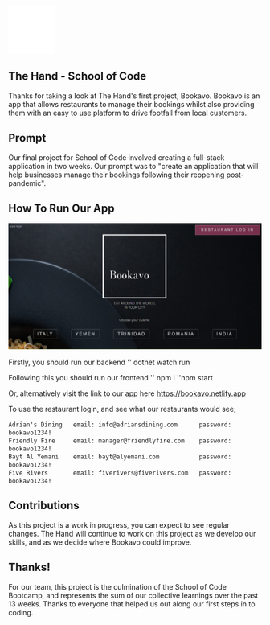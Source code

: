 ![bookavo logo](./src/bookavologosmall.png)

## The Hand - School of Code

Thanks for taking a look at The Hand's first project, Bookavo. Bookavo is an app that allows restaurants to manage their bookings whilst also providing them with an easy to use platform to drive footfall from local customers.

## Prompt 

Our final project for School of Code involved creating a full-stack application in two weeks. Our prompt was to "create an application that will help businesses manage their bookings following their reopening post-pandemic". 

## How To Run Our App

![landing page](./src/bookavoss.png)

Firstly, you should run our backend 
'' dotnet watch run

Following this you should run our frontend 
'' npm i
''npm start 

Or, alternatively visit the link to our app here https://bookavo.netlify.app

To use the restaurant login, and see what our restaurants would see;
				
    Adrian's Dining   email: info@adriansdining.com      password: bookavo1234!
    Friendly Fire     email: manager@friendlyfire.com    password: bookavo1234!
    Bayt Al Yemani    email: bayt@alyemani.com           password: bookavo1234!		
    Five Rivers       email: fiverivers@fiverivers.com   password: bookavo1234!	
## Contributions

As this project is a work in progress, you can expect to see regular changes. The Hand will continue to work on this project as we develop our skills, and as we decide where Bookavo could improve.

## Thanks!

For our team, this project is the culmination of the School of Code Bootcamp, and represents the sum of our collective learnings over the past 13 weeks. Thanks to everyone that helped us out along our first steps in to coding.


